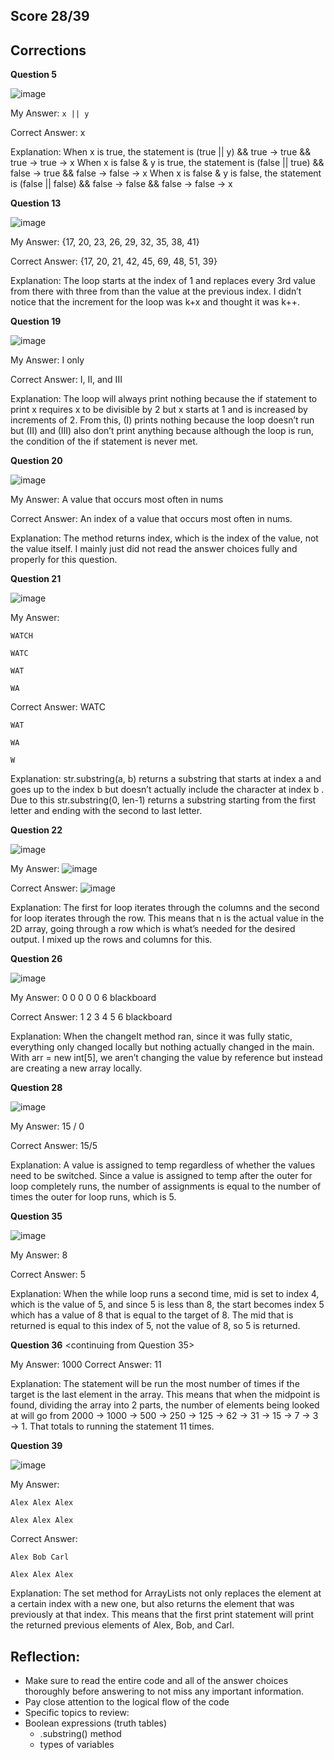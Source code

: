 ## Score 28/39

## Corrections
**Question 5**

![image](https://user-images.githubusercontent.com/70492417/165093595-728460d7-a32c-4121-bca3-aafa86a8616c.png)

My Answer: `x || y`

Correct Answer: x

Explanation: 
When x is true, the statement is 
(true || y) && true → true && true → true → x 
When x is false & y is true, the statement is
(false || true) && false → true && false → false → x 
When x is false & y is false, the statement is
(false || false) && false → false && false → false → x 

**Question 13**

![image](https://user-images.githubusercontent.com/70492417/165093766-de3e8e86-c8c9-4393-bd3e-57b649666040.png)

My Answer: {17, 20, 23, 26, 29, 32, 35, 38, 41}

Correct Answer: {17, 20, 21, 42, 45, 69, 48, 51, 39}

Explanation:
The loop starts at the index of 1 and replaces every 3rd value from there with three from than the value at the previous index. I didn’t notice that the increment for the loop was k+x and thought it was k++.

**Question 19**

![image](https://user-images.githubusercontent.com/70492417/165093861-76fa9131-3e0c-4eb9-b648-14130c4a170d.png)

My Answer: I only

Correct Answer: I, II, and III

Explanation:
The loop will always print nothing because the if statement to print x requires x to be divisible by 2 but x starts at 1 and is increased by increments of 2. From this, (I) prints nothing because the loop doesn’t run but (II) and (III) also don’t print anything because although the loop is run, the condition of the if statement is never met.

**Question 20**

![image](https://user-images.githubusercontent.com/70492417/165093922-c6eaf41a-6a70-4a33-90ac-e83be36fbf86.png)

My Answer: A value that occurs most often in nums

Correct Answer: An index of a value that occurs most often in nums.

Explanation:
The method returns index, which is the index of the value, not the value itself. I mainly just did not read the answer choices fully and properly for this question.

**Question 21**

![image](https://user-images.githubusercontent.com/70492417/165093960-7efc07ca-18f0-4327-8249-a095fbb599bf.png)

My Answer: 

	WATCH
  
	WATC
  
	WAT
  
	WA
  
Correct Answer:
	WATC
  
	WAT
  
	WA
  
	W

Explanation:
str.substring(a, b) returns a substring that starts at index a and goes up to the index b but doesn’t actually include the character at index b . Due to this str.substring(0, len-1) returns a substring starting from the first letter and ending with the second to last letter.

**Question 22**

![image](https://user-images.githubusercontent.com/70492417/165094115-beae8fe9-572f-4112-aa5f-a26e32631bd6.png)

My Answer: 
![image](https://user-images.githubusercontent.com/70492417/165094126-11a6d0c7-a309-4204-9e4a-cc70f0c70437.png)

Correct Answer:
![image](https://user-images.githubusercontent.com/70492417/165094144-6f38aa7c-3257-44a7-8c78-2950feb98d57.png)

Explanation:
The first for loop iterates through the columns and the second for loop iterates through the row. This means that n is the actual value in the 2D array, going through a row which is what’s needed for the desired output. I mixed up the rows and columns for this.

**Question 26**

![image](https://user-images.githubusercontent.com/70492417/165094201-29582d40-6dc8-4c46-a2ba-22ccf463514a.png)

My Answer: 0 0 0 0 0 6 blackboard

Correct Answer: 1 2 3 4 5 6 blackboard

Explanation: 
When the changeIt method ran, since it was fully static, everything only changed locally but nothing actually changed in the main. With arr = new int[5], we aren’t changing the value by reference but instead are creating a new array locally.

**Question 28**

![image](https://user-images.githubusercontent.com/70492417/165094334-046b8a60-b1a0-4585-8ba7-89f57e7a924a.png)

My Answer: 15 / 0

Correct Answer: 15/5

Explanation:
A value is assigned to temp regardless of whether the values need to be switched. Since a value is assigned to temp after the outer for loop completely runs, the number of assignments is equal to the number of times the outer for loop runs, which is 5.

**Question 35**

![image](https://user-images.githubusercontent.com/70492417/165094369-2e567ba1-bd9b-4a33-992c-cb346757ff35.png)

My Answer: 8

Correct Answer: 5

Explanation:
When the while loop runs a second time, mid is set to index 4, which is the value of 5, and since 5 is less than 8, the start becomes index 5 which has a value of 8 that is equal to the target of 8. The mid that is returned is equal to this index of 5, not the value of 8, so 5 is returned.

**Question 36**
<continuing from Question 35>

My Answer: 1000
Correct Answer: 11

Explanation:
The statement will be run the most number of times if the target is the last element in the array. This means that when the midpoint is found, dividing the array into 2 parts, the number of elements being looked at will go from 2000 → 1000 → 500 → 250 → 125 → 62 → 31 → 15 → 7 → 3 → 1. That totals to running the statement 11 times.

**Question 39**

![image](https://user-images.githubusercontent.com/70492417/165094406-86bc01be-5254-42a3-8220-bbf805c1293c.png)

My Answer:

	Alex Alex Alex
  
	Alex Alex Alex
  
Correct Answer:

	Alex Bob Carl
  
	Alex Alex Alex

Explanation:
The set method for ArrayLists not only replaces the element at a certain index with a new one, but also returns the element that was previously at that index. This means that the first print statement will print the returned previous elements of Alex, Bob, and Carl.

## Reflection:
- Make sure to read the entire code and all of the answer choices thoroughly before answering to not miss any important information.
- Pay close attention to the logical flow of the code
- Specific topics to review:
- Boolean expressions (truth tables)
     - .substring() method
     - types of variables
